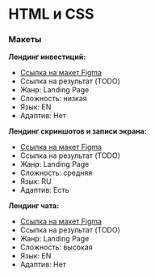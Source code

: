 # HTML и CSS

### Макеты

**Лендинг инвестиций:**

- [Ссылка на макет Figma](https://www.figma.com/file/tfkuf2EuJi28KaEXm5BFbZ/Wealthfront?node-id=1%3A2)
- Ссылка на результат (TODO)
- Жанр: Landing Page
- Сложность: низкая
- Язык: EN
- Адаптив: Нет

**Лендинг скриншотов и записи экрана:**

- [Ссылка на макет Figma](https://www.figma.com/file/LCD1WamwG6cwfd1BzQZsSJ/Screenshoter?node-id=0%3A1)
- Ссылка на результат (TODO)
- Жанр: Landing Page
- Сложность: средняя
- Язык: RU
- Адаптив: Есть

**Лендинг чата:**

- [Ссылка на макет Figma](https://www.figma.com/file/S6mNqYoXNbGx4LorV5oOiU/Chat-Desktop-App?node-id=0%3A2)
- Ссылка на результат (TODO)
- Жанр: Landing Page
- Сложность: высокая
- Язык: EN
- Адаптив: Нет
